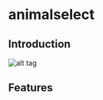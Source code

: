 animalselect
============

## Introduction

![alt tag](https://raw.githubusercontent.com/gillestasse/animalselect/master/documentation/double1.png)


## Features


